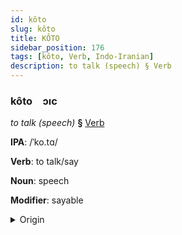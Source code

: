 ```yaml
---
id: kôto
slug: kôto
title: KÔTO
sidebar_position: 176
tags: [kôto, Verb, Indo-Iranian]
description: to talk (speech) § Verb
---
```


### kôto&emsp;<span kind="abugida">ɔıc</span>

*to talk (speech)* **§** [Verb](../../tags/Verb)

**IPA**: /ˈko.tɑ/

**Verb**: to talk/say

**Noun**: speech

**Modifier**: sayable

<details>
    <summary>Origin</summary>
    Bengali কথা kotha /kɔ.tʰa/<br/>
    <em>Indo-Iranian Language Family</em>
</details>